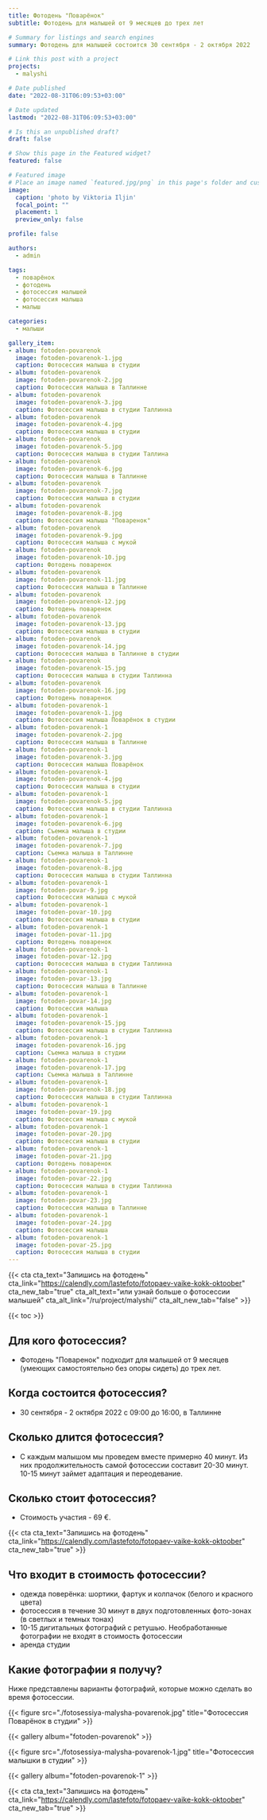 ```yaml
---
title: Фотодень "Поварёнок"
subtitle: Фотодень для малышей от 9 месяцев до трех лет

# Summary for listings and search engines
summary: Фотодень для малышей состоится 30 сентября - 2 октября 2022

# Link this post with a project
projects: 
  - malyshi

# Date published
date: "2022-08-31T06:09:53+03:00"

# Date updated
lastmod: "2022-08-31T06:09:53+03:00"

# Is this an unpublished draft?
draft: false

# Show this page in the Featured widget?
featured: false

# Featured image
# Place an image named `featured.jpg/png` in this page's folder and customize its options here.
image:
  caption: 'photo by Viktoria Iljin'
  focal_point: ""
  placement: 1
  preview_only: false

profile: false

authors:
  - admin

tags:
  - поварёнок
  - фотодень
  - фотосессия малышей
  - фотосессия малыша
  - малыш

categories:
  - малыши

gallery_item:
- album: fotoden-povarenok
  image: fotoden-povarenok-1.jpg
  caption: Фотосессия малыша в студии 
- album: fotoden-povarenok
  image: fotoden-povarenok-2.jpg
  caption: Фотосессия малыша в Таллинне 
- album: fotoden-povarenok
  image: fotoden-povarenok-3.jpg
  caption: Фотосессия малыша в студии Таллинна
- album: fotoden-povarenok
  image: fotoden-povarenok-4.jpg
  caption: Фотосессия малыша в студии 
- album: fotoden-povarenok
  image: fotoden-povarenok-5.jpg
  caption: Фотосессия малыша в студии Таллина
- album: fotoden-povarenok
  image: fotoden-povarenok-6.jpg
  caption: Фотосессия малыша в Таллинне
- album: fotoden-povarenok
  image: fotoden-povarenok-7.jpg
  caption: Фотосессия малыша в студии
- album: fotoden-povarenok
  image: fotoden-povarenok-8.jpg
  caption: Фотосессия малыша "Поваренок"
- album: fotoden-povarenok
  image: fotoden-povarenok-9.jpg
  caption: Фотосессия малыша с мукой
- album: fotoden-povarenok
  image: fotoden-povarenok-10.jpg
  caption: Фотодень поваренок
- album: fotoden-povarenok
  image: fotoden-povarenok-11.jpg
  caption: Фотосессия малыша в Таллинне
- album: fotoden-povarenok
  image: fotoden-povarenok-12.jpg
  caption: Фотодень поваренок
- album: fotoden-povarenok
  image: fotoden-povarenok-13.jpg
  caption: Фотосессия малыша в студии
- album: fotoden-povarenok
  image: fotoden-povarenok-14.jpg
  caption: Фотосессия малыша в Таллинне в студии
- album: fotoden-povarenok
  image: fotoden-povarenok-15.jpg
  caption: Фотосессия малыша в студии Таллинна
- album: fotoden-povarenok
  image: fotoden-povarenok-16.jpg
  caption: Фотодень поваренок
- album: fotoden-povarenok-1
  image: fotoden-povarenok-1.jpg
  caption: Фотосессия малыша Поварёнок в студии  
- album: fotoden-povarenok-1
  image: fotoden-povarenok-2.jpg
  caption: Фотосессия малыша в Таллинне  
- album: fotoden-povarenok-1
  image: fotoden-povarenok-3.jpg
  caption: Фотосессия малыша Поварёнок  
- album: fotoden-povarenok-1
  image: fotoden-povarenok-4.jpg
  caption: Фотосессия малыша в студии  
- album: fotoden-povarenok-1
  image: fotoden-povarenok-5.jpg
  caption: Фотосессия малыша в студии Таллинна  
- album: fotoden-povarenok-1
  image: fotoden-povarenok-6.jpg
  caption: Съемка малыша в студии  
- album: fotoden-povarenok-1
  image: fotoden-povarenok-7.jpg
  caption: Съемка малыша в Таллинне  
- album: fotoden-povarenok-1
  image: fotoden-povarenok-8.jpg
  caption: Фотосессия малыша в студии Таллинна 
- album: fotoden-povarenok-1
  image: fotoden-povar-9.jpg
  caption: Фотосессия малыша с мукой
- album: fotoden-povarenok-1
  image: fotoden-povar-10.jpg
  caption: Фотосессия малыша в студии
- album: fotoden-povarenok-1
  image: fotoden-povar-11.jpg
  caption: Фотодень поваренок
- album: fotoden-povarenok-1
  image: fotoden-povar-12.jpg
  caption: Фотосессия малыша в студии Таллинна
- album: fotoden-povarenok-1
  image: fotoden-povar-13.jpg
  caption: Фотосессия малыша в Таллинне
- album: fotoden-povarenok-1
  image: fotoden-povar-14.jpg
  caption: Фотосессия малыша
- album: fotoden-povarenok-1
  image: fotoden-povarenok-15.jpg
  caption: Фотосессия малыша в студии Таллинна  
- album: fotoden-povarenok-1
  image: fotoden-povarenok-16.jpg
  caption: Съемка малыша в студии  
- album: fotoden-povarenok-1
  image: fotoden-povarenok-17.jpg
  caption: Съемка малыша в Таллинне  
- album: fotoden-povarenok-1
  image: fotoden-povarenok-18.jpg
  caption: Фотосессия малыша в студии Таллинна 
- album: fotoden-povarenok-1
  image: fotoden-povar-19.jpg
  caption: Фотосессия малыша с мукой
- album: fotoden-povarenok-1
  image: fotoden-povar-20.jpg
  caption: Фотосессия малыша в студии
- album: fotoden-povarenok-1
  image: fotoden-povar-21.jpg
  caption: Фотодень поваренок
- album: fotoden-povarenok-1
  image: fotoden-povar-22.jpg
  caption: Фотосессия малыша в студии Таллинна
- album: fotoden-povarenok-1
  image: fotoden-povar-23.jpg
  caption: Фотосессия малыша в Таллинне
- album: fotoden-povarenok-1
  image: fotoden-povar-24.jpg
  caption: Фотосессия малыша 
- album: fotoden-povarenok-1
  image: fotoden-povar-25.jpg
  caption: Фотосессия малыша в студии
---
```

{{< cta cta_text="Запишись на фотодень" cta_link="https://calendly.com/lastefoto/fotopaev-vaike-kokk-oktoober" cta_new_tab="true" cta_alt_text="или узнай больше о фотосессии малышей" cta_alt_link="/ru/project/malyshi/" cta_alt_new_tab="false" >}}

{{< toc >}}

## Для кого фотосессия?
- Фотодень "Поваренок" подходит для малышей от 9 месяцев (умеющих самостоятельно без опоры сидеть) до трех лет. 

## Когда состоится фотосессия?
- 30 сентября - 2 октября 2022 с 09:00 до 16:00, в Таллинне

## Сколько длится фотосессия?
- С каждым малышом мы проведем вместе примерно 40 минут. Из них продолжительность самой фотосессии составит 20-30 минут. 10-15 минут займет адаптация и переодевание. 

## Сколько стоит фотосессия?
- Стоимость участия - 69 €.

{{< cta cta_text="Запишись на фотодень" cta_link="https://calendly.com/lastefoto/fotopaev-vaike-kokk-oktoober" cta_new_tab="true" >}}

## Что входит в стоимость фотосессии?
- одежда поверёнка: шортики, фартук и колпачок (белого и красного цвета)
- фотосессия в течение 30 минут в двух подготовленных фото-зонах (в светлых и темных тонах)
- 10-15 дигитальных фотографий с ретушью. Необработанные фотографии не входят в стоимость фотосессии
- аренда студии

## Какие фотографии я получу?

Ниже представлены варианты фотографий, которые можно сделать во время фотосессии.

{{< figure src="./fotosessiya-malysha-povarenok.jpg" title="Фотосессия Поварёнок в студии" >}}

{{< gallery album="fotoden-povarenok" >}}

{{< figure src="./fotosessiya-malysha-povarenok-1.jpg" title="Фотосессия малышки в студии" >}}

{{< gallery album="fotoden-povarenok-1" >}}

{{< cta cta_text="Запишись на фотодень" cta_link="https://calendly.com/lastefoto/fotopaev-vaike-kokk-oktoober" cta_new_tab="true" >}}